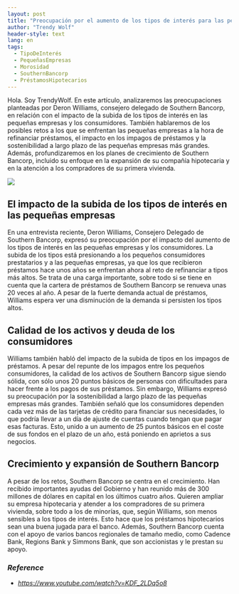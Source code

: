 ```yaml
---
layout: post
title: "Preocupación por el aumento de los tipos de interés para las pequeñas empresas y los consumidores, retos en la refinanciación de préstamos y planes de crecimiento de Southern Bancorp"
author: "Trendy Wolf"
header-style: text
lang: en
tags:
  - TipoDeInterés
  - PequeñasEmpresas
  - Morosidad
  - SouthernBancorp
  - PréstamosHipotecarios
---
```


Hola. Soy TrendyWolf. En este artículo, analizaremos las preocupaciones planteadas por Deron Williams, consejero delegado de Southern Bancorp, en relación con el impacto de la subida de los tipos de interés en las pequeñas empresas y los consumidores. También hablaremos de los posibles retos a los que se enfrentan las pequeñas empresas a la hora de refinanciar préstamos, el impacto en los impagos de préstamos y la sostenibilidad a largo plazo de las pequeñas empresas más grandes. Además, profundizaremos en los planes de crecimiento de Southern Bancorp, incluido su enfoque en la expansión de su compañía hipotecaria y en la atención a los compradores de su primera vivienda.

<img
    src="https://i.ytimg.com/vi/KDF_2LDq5o8/hqdefault.jpg"
/>


## El impacto de la subida de los tipos de interés en las pequeñas empresas
En una entrevista reciente, Deron Williams, Consejero Delegado de Southern Bancorp, expresó su preocupación por el impacto del aumento de los tipos de interés en las pequeñas empresas y los consumidores. La subida de los tipos está presionando a los pequeños consumidores prestatarios y a las pequeñas empresas, ya que los que recibieron préstamos hace unos años se enfrentan ahora al reto de refinanciar a tipos más altos. Se trata de una carga importante, sobre todo si se tiene en cuenta que la cartera de préstamos de Southern Bancorp se renueva unas 20 veces al año. A pesar de la fuerte demanda actual de préstamos, Williams espera ver una disminución de la demanda si persisten los tipos altos.

## Calidad de los activos y deuda de los consumidores
Williams también habló del impacto de la subida de tipos en los impagos de préstamos. A pesar del repunte de los impagos entre los pequeños consumidores, la calidad de los activos de Southern Bancorp sigue siendo sólida, con sólo unos 20 puntos básicos de personas con dificultades para hacer frente a los pagos de sus préstamos. Sin embargo, Williams expresó su preocupación por la sostenibilidad a largo plazo de las pequeñas empresas más grandes. También señaló que los consumidores dependen cada vez más de las tarjetas de crédito para financiar sus necesidades, lo que podría llevar a un día de ajuste de cuentas cuando tengan que pagar esas facturas. Esto, unido a un aumento de 25 puntos básicos en el coste de sus fondos en el plazo de un año, está poniendo en aprietos a sus negocios.

## Crecimiento y expansión de Southern Bancorp
A pesar de los retos, Southern Bancorp se centra en el crecimiento. Han recibido importantes ayudas del Gobierno y han reunido más de 300 millones de dólares en capital en los últimos cuatro años. Quieren ampliar su empresa hipotecaria y atender a los compradores de su primera vivienda, sobre todo a los de minorías, que, según Williams, son menos sensibles a los tipos de interés. Esto hace que los préstamos hipotecarios sean una buena jugada para el banco. Además, Southern Bancorp cuenta con el apoyo de varios bancos regionales de tamaño medio, como Cadence Bank, Regions Bank y Simmons Bank, que son accionistas y le prestan su apoyo.


### _Reference_
- _https://www.youtube.com/watch?v=KDF_2LDq5o8_


